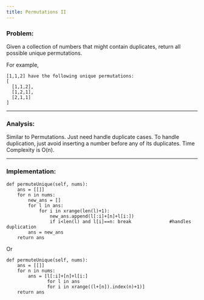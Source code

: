 ```yaml
---
title: Permutations II
---
```


### Problem:

Given a collection of numbers that might contain duplicates, return all possible unique permutations.

For example,
```
[1,1,2] have the following unique permutations:
[
  [1,1,2],
  [1,2,1],
  [2,1,1]
]
```

***

### Analysis:
Similar to Permutations. Just need handle duplicate cases. To handle duplication, just avoid inserting a number before any of its duplicates. Time Complexity is O(n).

***

### Implementation:

```
def permuteUnique(self, nums):
    ans = [[]]
    for n in nums:
        new_ans = []
        for l in ans:
            for i in xrange(len(l)+1):
                new_ans.append(l[:i]+[n]+l[i:])
                if i<len(l) and l[i]==n: break              #handles duplication
        ans = new_ans
    return ans
```

Or

```
def permuteUnique(self, nums):
    ans = [[]]
    for n in nums:
        ans = [l[:i]+[n]+l[i:]
               for l in ans
               for i in xrange((l+[n]).index(n)+1)]
    return ans
```